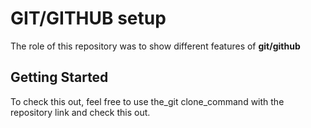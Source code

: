 # GIT/GITHUB setup

The role of this repository was to show different features of **git/github**

## Getting Started

To check this out, feel free to use the_git clone_command with the repository link and check this out.